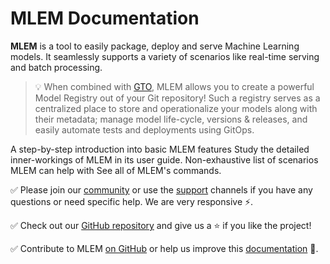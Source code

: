 # MLEM Documentation

**MLEM** is a tool to easily package, deploy and serve Machine Learning models.
It seamlessly supports a variety of scenarios like real-time serving and batch
processing.

> 💡 When combined with [GTO](https://github.com/iterative/gto), MLEM allows you
> to create a powerful Model Registry out of your Git repository! Such a
> registry serves as a centralized place to store and operationalize your models
> along with their metadata; manage model life-cycle, versions & releases, and
> easily automate tests and deployments using GitOps.

<cards>

  <card href="/doc/get-started" heading="Get Started">
    A step-by-step introduction into basic MLEM features
  </card>

  <card href="/doc/user-guide" heading="User Guide">
    Study the detailed inner-workings of MLEM in its user guide.
  </card>

  <card href="/doc/use-cases" heading="Use Cases">
    Non-exhaustive list of scenarios MLEM can help with
  </card>

  <card href="/doc/api-reference" heading="API Reference">
    See all of MLEM's commands.
  </card>

</cards>

✅ Please join our [community](/community) or use the [support](/support)
channels if you have any questions or need specific help. We are very responsive
⚡.

✅ Check out our [GitHub repository](https://github.com/iterative/mlem) and give
us a ⭐ if you like the project!

✅ Contribute to MLEM [on GitHub](https://github.com/iterative/mlem) or help us
improve this [documentation](https://github.com/iterative/mlem.ai) 🙏.
